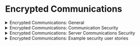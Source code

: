 # Encrypted Communications

<details>
  <summary>
    Encrypted Communications: General
  </summary>
  
* Always use strong encryption, regardless of the sensitivity of the data being transmitted.
* Enable and order allowed algorithms and ciphers, prioritizing for strength.
* Disable deprecated or known insecure algorithms, ciphers, and configurations.
* Use the most recent versions of TLS review tools like SSLyze or TLS scanners periodically to sort the allowed algorithms and ciphers.
* Secure communications between all hosts in a system, including: 
  * Monitoring systems
  * Management tools
  * Remote access systems
  * Middleware
  * Databases
  * Directories
  * External systems
</details>

<details>
  <summary>
    Encrypted Communications: Communication Security
  </summary>
  
* Use TLS for all client connectivity.
* Do not permit clients to fall back to insecure protocols.
</details>

<details>
  <summary>
    Encrypted Communications: Server Communications Security
  </summary>
  
* Use trusted TLS certificates for connections to and from the server. 
* Where internally generated or self-signed certificates are used, configure the server to only trust specific internal CAs 
and specific self-signed certificates. 
* Reject all unexpected certificates.
* Use encrypted communications for all connections including for management ports, monitoring, authentication, API, 
web service calls, database, cloud, serverless, mainframe, external, and partner connections.
* Authenticate all encrypted connections with external systems that involve sensitive information or functionality.
* Enable proper certification revocation, such as with Online Certificate Status Protocol (OCSP) Stapling.
* Log backend TLS connection failures.
</details>

<details>
  <summary>
    Encrypted Communications: Example security user stories
  </summary>
  
* As a user, I want the application to use TLS 1.2 or later for all client communications and does not fall back to an unencrypted 
or insecure, lower state.
* As a user, I want the application to encrypt all communication channels for inbound and outbound connections.
* As a user, I want the application to authenticate all external communication connections where my sensitive data is transmitted.
</details>
